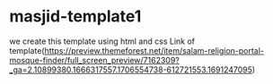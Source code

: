 # masjid-template1

we create this template using html and css 
Link of template(https://preview.themeforest.net/item/salam-religion-portal-mosque-finder/full_screen_preview/7162309?_ga=2.10899380.1666317557.1706554738-612721553.1691247095)